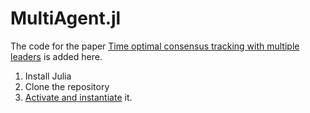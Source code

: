 # MultiAgent.jl
The code for the paper [Time optimal consensus tracking with multiple leaders](https://www.tandfonline.com/doi/abs/10.1080/00207179.2019.1701712) is added here.
1. Install Julia
2. Clone the repository
3. [Activate and instantiate](https://pkgdocs.julialang.org/v1/environments/) it.
